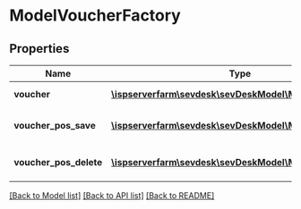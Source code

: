 # ModelVoucherFactory

## Properties
Name | Type | Description | Notes
------------ | ------------- | ------------- | -------------
**voucher** | [**\ispserverfarm\sevdesk\sevDeskModel\ModelVoucher**](ModelVoucher.md) | the Model_Voucher to create/update | [optional] 
**voucher_pos_save** | [**\ispserverfarm\sevdesk\sevDeskModel\ModelVoucherPos**](ModelVoucherPos.md) | the Model_VoucherPos to create/update | [optional] 
**voucher_pos_delete** | [**\ispserverfarm\sevdesk\sevDeskModel\ModelVoucherPos**](ModelVoucherPos.md) | the Model_VoucherPos to delete | [optional] 

[[Back to Model list]](../README.md#documentation-for-models) [[Back to API list]](../README.md#documentation-for-api-endpoints) [[Back to README]](../README.md)


